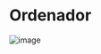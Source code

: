 # Ordenador 
![image](https://github.com/goodeny/Ordenador/assets/32174827/a1bdb308-fec0-429d-a389-f8853575b13e)
